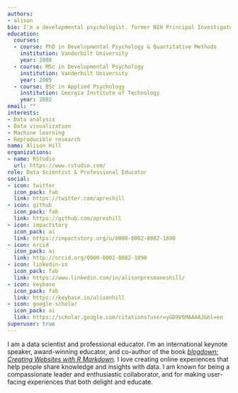 ```yaml
---
authors:
- alison
bio: I'm a developmental psychologist, former NIH Principal Investigator, and autism researcher who loves programming.
education:
  courses:
  - course: PhD in Developmental Psychology & Quantitative Methods
    institution: Vanderbilt University
    year: 2008
  - course: MSc in Developmental Psychology
    institution: Vanderbilt University
    year: 2005
  - course: BSc in Applied Psychology
    institution: Georgia Institute of Technology
    year: 2002
email: ""
interests:
- Data analysis
- Data visualization
- Machine learning
- Reproducible research
name: Alison Hill
organizations:
- name: RStudio
  url: https://www.rstudio.com/
role: Data Scientist & Professional Educator
social:
- icon: twitter
  icon_pack: fab
  link: https://twitter.com/apreshill
- icon: github
  icon_pack: fab
  link: https://github.com/apreshill
- icon: impactstory
  icon_pack: ai
  link: https://impactstory.org/u/0000-0002-8082-1890
- icon: orcid
  icon_pack: ai
  link: http://orcid.org/0000-0002-8082-1890
- icon: linkedin-in
  icon_pack: fab
  link: https://www.linkedin.com/in/alisonpresmaneshill/
- icon: keybase
  icon_pack: fab
  link: https://keybase.io/alisonhill
- icon: google-scholar
  icon_pack: ai
  link: https://scholar.google.com/citations?user=yGD9V6MAAAAJ&hl=en
superuser: true
---
```


I am a data scientist and professional educator. I’m an international keynote speaker, award-winning educator, and co-author of the book [*blogdown: Creating Websites with R Markdown*](https://bookdown.org/yihui/blogdown/). I love creating online experiences that help people share knowledge and insights with data. I am known for being a compassionate leader and enthusiastic collaborator, and for making user-facing experiences that both delight and educate.


